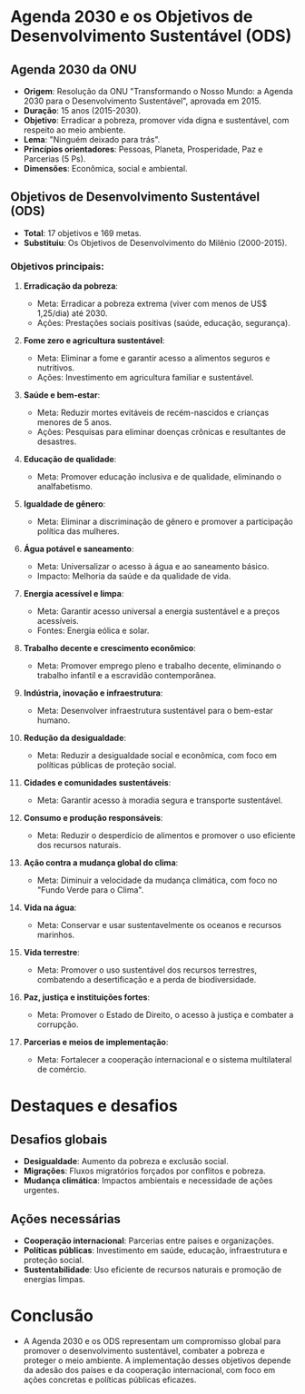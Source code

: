 # Agenda 2030 e os Objetivos de Desenvolvimento Sustentável (ODS)

## Agenda 2030 da ONU
- **Origem**: Resolução da ONU "Transformando o Nosso Mundo: a Agenda 2030 para o Desenvolvimento Sustentável", aprovada em 2015.
- **Duração**: 15 anos (2015-2030).
- **Objetivo**: Erradicar a pobreza, promover vida digna e sustentável, com respeito ao meio ambiente.
- **Lema**: "Ninguém deixado para trás".
- **Princípios orientadores**: Pessoas, Planeta, Prosperidade, Paz e Parcerias (5 Ps).
- **Dimensões**: Econômica, social e ambiental.

## Objetivos de Desenvolvimento Sustentável (ODS)
- **Total**: 17 objetivos e 169 metas.
- **Substituiu**: Os Objetivos de Desenvolvimento do Milênio (2000-2015).

### Objetivos principais:
1. **Erradicação da pobreza**:
   - Meta: Erradicar a pobreza extrema (viver com menos de US$ 1,25/dia) até 2030.
   - Ações: Prestações sociais positivas (saúde, educação, segurança).

2. **Fome zero e agricultura sustentável**:
   - Meta: Eliminar a fome e garantir acesso a alimentos seguros e nutritivos.
   - Ações: Investimento em agricultura familiar e sustentável.

3. **Saúde e bem-estar**:
   - Meta: Reduzir mortes evitáveis de recém-nascidos e crianças menores de 5 anos.
   - Ações: Pesquisas para eliminar doenças crônicas e resultantes de desastres.

4. **Educação de qualidade**:
   - Meta: Promover educação inclusiva e de qualidade, eliminando o analfabetismo.

5. **Igualdade de gênero**:
   - Meta: Eliminar a discriminação de gênero e promover a participação política das mulheres.

6. **Água potável e saneamento**:
   - Meta: Universalizar o acesso à água e ao saneamento básico.
   - Impacto: Melhoria da saúde e da qualidade de vida.

7. **Energia acessível e limpa**:
   - Meta: Garantir acesso universal a energia sustentável e a preços acessíveis.
   - Fontes: Energia eólica e solar.

8. **Trabalho decente e crescimento econômico**:
   - Meta: Promover emprego pleno e trabalho decente, eliminando o trabalho infantil e a escravidão contemporânea.

9. **Indústria, inovação e infraestrutura**:
   - Meta: Desenvolver infraestrutura sustentável para o bem-estar humano.

10. **Redução da desigualdade**:
    - Meta: Reduzir a desigualdade social e econômica, com foco em políticas públicas de proteção social.

11. **Cidades e comunidades sustentáveis**:
    - Meta: Garantir acesso à moradia segura e transporte sustentável.

12. **Consumo e produção responsáveis**:
    - Meta: Reduzir o desperdício de alimentos e promover o uso eficiente dos recursos naturais.

13. **Ação contra a mudança global do clima**:
    - Meta: Diminuir a velocidade da mudança climática, com foco no "Fundo Verde para o Clima".

14. **Vida na água**:
    - Meta: Conservar e usar sustentavelmente os oceanos e recursos marinhos.

15. **Vida terrestre**:
    - Meta: Promover o uso sustentável dos recursos terrestres, combatendo a desertificação e a perda de biodiversidade.

16. **Paz, justiça e instituições fortes**:
    - Meta: Promover o Estado de Direito, o acesso à justiça e combater a corrupção.

17. **Parcerias e meios de implementação**:
    - Meta: Fortalecer a cooperação internacional e o sistema multilateral de comércio.

# Destaques e desafios

## Desafios globais
- **Desigualdade**: Aumento da pobreza e exclusão social.
- **Migrações**: Fluxos migratórios forçados por conflitos e pobreza.
- **Mudança climática**: Impactos ambientais e necessidade de ações urgentes.

## Ações necessárias
- **Cooperação internacional**: Parcerias entre países e organizações.
- **Políticas públicas**: Investimento em saúde, educação, infraestrutura e proteção social.
- **Sustentabilidade**: Uso eficiente de recursos naturais e promoção de energias limpas.

# Conclusão
- A Agenda 2030 e os ODS representam um compromisso global para promover o desenvolvimento sustentável, combater a pobreza e proteger o meio ambiente. A implementação desses objetivos depende da adesão dos países e da cooperação internacional, com foco em ações concretas e políticas públicas eficazes.